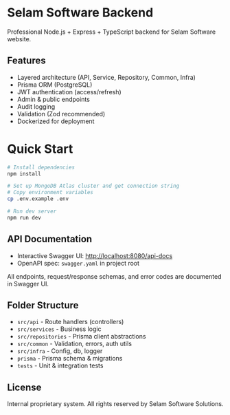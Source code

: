 # Selam Software Backend

Professional Node.js + Express + TypeScript backend for Selam Software website.

## Features
- Layered architecture (API, Service, Repository, Common, Infra)
- Prisma ORM (PostgreSQL)
- JWT authentication (access/refresh)
- Admin & public endpoints
- Audit logging
- Validation (Zod recommended)
- Dockerized for deployment



# Quick Start

```bash
# Install dependencies
npm install

# Set up MongoDB Atlas cluster and get connection string
# Copy environment variables
cp .env.example .env

# Run dev server
npm run dev
```

## API Documentation

- Interactive Swagger UI: [http://localhost:8080/api-docs](http://localhost:8080/api-docs)
- OpenAPI spec: `swagger.yaml` in project root

All endpoints, request/response schemas, and error codes are documented in Swagger UI.

## Folder Structure

- `src/api` - Route handlers (controllers)
- `src/services` - Business logic
- `src/repositories` - Prisma client abstractions
- `src/common` - Validation, errors, auth utils
- `src/infra` - Config, db, logger
- `prisma` - Prisma schema & migrations
- `tests` - Unit & integration tests

## License
Internal proprietary system. All rights reserved by Selam Software Solutions.
